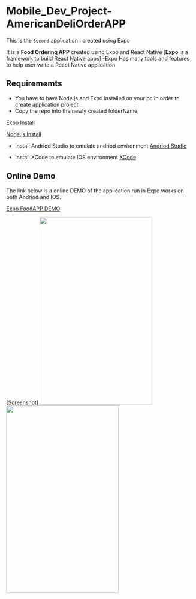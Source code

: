 # Mobile_Dev_Project-AmericanDeliOrderAPP
This is the `Second` application I created using Expo

It is a **Food Ordering APP** created using Expo and React Native
[**Expo** is a framework to build React Native apps]
-Expo Has many tools and features to help user write a React Native application

## **Requirememts** 
- You have to have Node.js and Expo installed on your pc in order to create application project
- Copy the repo into the newly created folderName
  
[Expo Install](https://docs.expo.dev/get-started/installation/)

[Node.js Install](https://nodejs.org/en/download/current)

- Install Andriod Studio to emulate andriod environment
[Andriod Studio](https://developer.android.com/studio)

- Install XCode to emulate IOS environment [XCode](https://developer.apple.com/xcode/)

## Online Demo ##
The link below is a online DEMO of the application run in Expo works on both Andriod and IOS.

[Expo FoodAPP DEMO]([https://snack.expo.dev/@joseph_shen/calculator?platform=ios](https://snack.expo.dev/@joseph_shen/foodapp?platform=ios))

[Screenshot]
<img src="https://github.com/RoninSanta/Mobile_Project_2-FoodMenuAPP/assets/109457795/f7768828-7762-48be-8e1b-9277724d2789" width="300" height="500">
<img src="https://github.com/RoninSanta/Mobile_Project_2-FoodMenuAPP/assets/109457795/a597333b-1d31-458a-acfd-bd696047914d" width="300" height="500">


